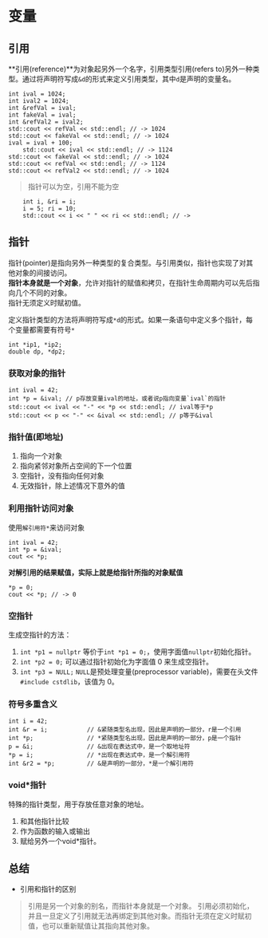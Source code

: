 # 变量

## 引用

**引用(reference)**为对象起另外一个名字，引用类型引用(refers to)另外一种类型。通过将声明符写成`&d`的形式来定义引用类型，其中`d`是声明的变量名。

```
int ival = 1024;
int ival2 = 1024;
int &refVal = ival;
int fakeVal = ival;
int &refVal2 = ival2;
std::cout << refVal << std::endl; // -> 1024
std::cout << fakeVal << std::endl; // -> 1024
ival = ival + 100;
    std::cout << ival << std::endl; // -> 1124
std::cout << fakeVal << std::endl; // -> 1024
std::cout << refVal << std::endl; // -> 1124
std::cout << refVal2 << std::endl; // -> 1024
```

> 指针可以为空，引用不能为空

```
    int i, &ri = i;
    i = 5; ri = 10;
    std::cout << i << " " << ri << std::endl; // ->
```

## 指针

指针(pointer)是指向另外一种类型的复合类型。与引用类似，指针也实现了对其他对象的间接访问。  
**指针本身就是一个对象**，允许对指针的赋值和拷贝，在指针生命周期内可以先后指向几个不同的对象。  
指针无须定义时赋初值。

定义指针类型的方法将声明符写成`*d`的形式。如果一条语句中定义多个指针，每个变量都需要有符号`*`

```
int *ip1, *ip2;
double dp, *dp2;
```

### 获取对象的指针

```
int ival = 42;
int *p = &ival; // p存放变量ival的地址，或者说p指向变量`ival`的指针
std::cout << ival << "-" << *p << std::endl; // ival等于*p
std::cout << p << "-" << &ival << std::endl; // p等于&ival
```

### 指针值(即地址)

1. 指向一个对象
2. 指向紧邻对象所占空间的下一个位置
3. 空指针，没有指向任何对象
4. 无效指针，除上述情况下意外的值

### 利用指针访问对象

使用`解引用符*`来访问对象

```
int ival = 42;
int *p = &ival;
cout << *p;
```

**对解引用的结果赋值，实际上就是给指针所指的对象赋值**

```
*p = 0;
cout << *p; // -> 0
```

### 空指针

生成空指针的方法：

1. `int *p1 = nullptr`
   等价于`int *p1 = 0;`，使用字面值`nullptr`初始化指针。
2. `int *p2 = 0;`
   可以通过指针初始化为字面值 0 来生成空指针。
3. `int *p3 = NULL;`
   `NULL`是预处理变量(preprocessor variable)，需要在头文件`#include cstdlib`，该值为 0。

### 符号多重含义

```
int i = 42;
int &r = i;           // &紧随类型名出现，因此是声明的一部分，r是一个引用
int *p;               // *紧随类型名出现，因此是声明的一部分，p是一个指针
p = &i;               // &出现在表达式中，是一个取地址符
*p = i;               // *出现在表达式中，是一个解引用符
int &r2 = *p;         // &是声明的一部分，*是一个解引用符
```

### void*指针
特殊的指针类型，用于存放任意对象的地址。
1. 和其他指针比较
2. 作为函数的输入或输出
3. 赋给另外一个void*指针。

## 总结
- 引用和指针的区别
> 引用是另一个对象的别名，而指针本身就是一个对象。 引用必须初始化，并且一旦定义了引用就无法再绑定到其他对象。而指针无须在定义时赋初值，也可以重新赋值让其指向其他对象。